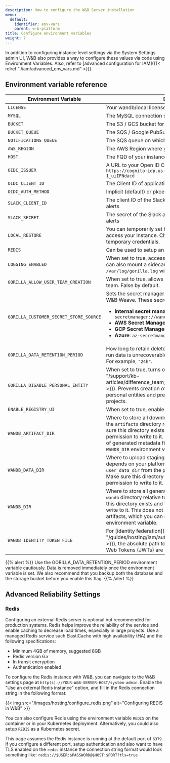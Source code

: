 ```yaml
---
description: How to configure the W&B Server installation
menu:
  default:
    identifier: env-vars
    parent: w-b-platform
title: Configure environment variables
weight: 7
---
```


In addition to configuring instance level settings via the System Settings admin UI, W&B also provides a way to configure these values via code using Environment Variables. Also, refer to [advanced configuration for IAM]({{< relref "./iam/advanced_env_vars.md" >}}).

## Environment variable reference

| Environment Variable             | Description                                                                                                                                                                              |
|----------------------------------|------------------------------------------------------------------------------------------------------------------------------------------------------------------------------------------|
| `LICENSE`                          | Your wandb/local license                                                                                                                                                                 |
| `MYSQL`                            | The MySQL connection string                                                                                                                                                              |
| `BUCKET`                           | The S3 / GCS bucket for storing data                                                                                                                                                     |
| `BUCKET_QUEUE`                     | The SQS / Google PubSub queue for object creation events                                                                                                                                 |
| `NOTIFICATIONS_QUEUE`              | The SQS queue on which to publish run events                                                                                                                                             |
| `AWS_REGION`                       | The AWS Region where your bucket lives                                                                                                                                                   |
| `HOST`                             | The FQD of your instance, that is `https://my.domain.net`                                                                                                       |
| `OIDC_ISSUER`                      | A URL to your Open ID Connect identity provider, that is `https://cognito-idp.us-east-1.amazonaws.com/us-east-1_uiIFNdacd` |
| `OIDC_CLIENT_ID`                   | The Client ID of application in your identity provider                                                                                                                                   |
| `OIDC_AUTH_METHOD`                 | Implicit (default) or pkce, see below for more context                                                                                                                                   |
| `SLACK_CLIENT_ID`                  | The client ID of the Slack application you want to use for alerts                                                                                                                        |
| `SLACK_SECRET`                     | The secret of the Slack application you want to use for alerts                                                                                                                           |
| `LOCAL_RESTORE`                    | You can temporarily set this to true if you're unable to access your instance. Check the logs from the container for temporary credentials.                                              |
| `REDIS`                            | Can be used to setup an external REDIS instance with W&B.                                                                                                                                |
| `LOGGING_ENABLED`                  | When set to true, access logs are streamed to stdout. You can also mount a sidecar container and tail `/var/log/gorilla.log` without setting this variable.                              |
| `GORILLA_ALLOW_USER_TEAM_CREATION` | When set to true, allows non-admin users to create a new team. False by default.                                                                                                         |
| `GORILLA_CUSTOMER_SECRET_STORE_SOURCE` | Sets the secret manager for storing team secrets used by W&B Weave. These secret managers are supported: <ul><li><b>Internal secret manager</b> (default): <code>k8s-secretmanager://wandb-secret</code></li><li><b>AWS Secret Manager</b>: <code>aws-secretmanager</code></li><li><b>GCP Secret Manager</b>: <code>gcp-secretmanager</code></li><li><b>Azure</b>: <code>az-secretmanger</code></li><ul>  |
| `GORILLA_DATA_RETENTION_PERIOD`    | How long to retain deleted data from runs in hours. Deleted run data is unrecoverable. Append an `h` to the input value. For example, `"24h"`. |
| `GORILLA_DISABLE_PERSONAL_ENTITY`  | When set to true, turns off [personal entities]({{< relref "/support/kb-articles/difference_team_entity_user_entity_mean_me.md" >}}). Prevents creation of new personal projects in their personal entities and prevents writing to existing personal projects. |
| `ENABLE_REGISTRY_UI`               | When set to true, enables the new W&B Registry UI.       |
| `WANDB_ARTIFACT_DIR`               | Where to store all downloaded artifacts. If unset, defaults to the `artifacts` directory relative to your training script. Make sure this directory exists and the running user has permission to write to it. This does not control the location of generated metadata files, which you can set using the `WANDB_DIR` environment variable. |
| `WANDB_DATA_DIR`                   | Where to upload staging artifacts. The default location depends on your platform, because it uses the value of `user_data_dir` from the `platformdirs` Python package. Make sure this directory exists and the running user has permission to write to it. |
| `WANDB_DIR`                        | Where to store all generated files. If unset, defaults to the `wandb` directory relative to your training script. Make sure this directory exists and the running user has permission to write to it. This does not control the location of downloaded artifacts, which you can set using the `WANDB_ARTIFACT_DIR` environment variable. |
| `WANDB_IDENTITY_TOKEN_FILE`        | For [identity federation]({{< relref "/guides/hosting/iam/authentication/identity_federation.md" >}}), the absolute path to the local directory where Java Web Tokens (JWTs) are stored. |
{{% alert %}}
Use the GORILLA_DATA_RETENTION_PERIOD environment variable cautiously. Data is removed immediately once the environment variable is set. We also recommend that you backup both the database and the storage bucket before you enable this flag.
{{% /alert %}}

## Advanced Reliability Settings

### Redis

Configuring an external Redis server is optional but recommended for production systems. Redis helps improve the reliability of the service and enable caching to decrease load times, especially in large projects. Use a managed Redis service such ElastiCache with high availability (HA) and the following specifications:

- Minimum 4GB of memory, suggested 8GB
- Redis version 6.x
- In transit encryption
- Authentication enabled

To configure the Redis instance with W&B, you can navigate to the W&B settings page at `http(s)://YOUR-W&B-SERVER-HOST/system-admin`. Enable the "Use an external Redis instance" option, and fill in the Redis connection string in the following format:

{{< img src="/images/hosting/configure_redis.png" alt="Configuring REDIS in W&B" >}}

You can also configure Redis using the environment variable `REDIS` on the container or in your Kubernetes deployment. Alternatively, you could also setup `REDIS` as a Kubernetes secret.

This page assumes the Redis instance is running at the default port of `6379`. If you configure a different port, setup authentication and also want to have TLS enabled on the `redis` instance the connection string format would look something like: `redis://$USER:$PASSWORD@$HOST:$PORT?tls=true`
